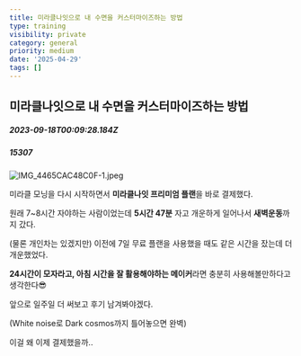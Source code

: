 ```yaml
---
title: 미라클나잇으로 내 수면을 커스터마이즈하는 방법
type: training
visibility: private
category: general
priority: medium
date: '2025-04-29'
tags: []
---
```

## 미라클나잇으로 내 수면을 커스터마이즈하는 방법
##### 2023-09-18T00:09:28.184Z
##### 15307

<img src="https://media.disquiet.io/images/makerlog/d37b5ceaee309efca45e658a34e517384b6bb1c49ce33b2e1aa80d187f104e07" alt="IMG_4465CAC48C0F-1.jpeg" title="IMG_4465CAC48C0F-1.jpeg"><p>미라클 모닝을 다시 시작하면서 <strong>미라클나잇 프리미엄 플랜</strong>을 바로 결제했다.</p><p>원래 7~8시간 자야하는 사람이었는데 <strong>5시간 47분</strong> 자고 개운하게 일어나서 <strong>새벽운동</strong>까지 갔다. </p><p></p><p>(물론 개인차는 있겠지만) 이전에 7일 무료 플랜을 사용했을 때도 같은 시간을 잤는데 더 개운했었다.</p><p><strong>24시간이 모자라고, 아침 시간을 잘 활용해야하는 메이커</strong>라면 충분히 사용해볼만하다고 생각한다😎</p><p>앞으로 일주일 더 써보고 후기 남겨봐야겠다.</p><p></p><p>(White noise로 Dark cosmos까지 틀어놓으면 완벽)</p><p></p><p>이걸 왜 이제 결제했을까..</p><p></p><div class="bookmark" data="{&quot;metadata&quot;:{&quot;title&quot;:&quot;미라클나잇, 스르륵 잠드는 기적의 수면&quot;,&quot;description&quot;:&quot;잠이 안 올 때, 미라클나잇을 사용하여 고효율 숙면을 경험해보세요! 불면증으로 고민하는 여러분에게 최적의 솔루션을 제공합니다. 미라클나잇은 뇌과학 원리에 기반한 수면 유도 소리를 제공하여 수면의 질을 향상시킵니다. 우리의 특별한 음악은 뇌파를 동기화시키고 편안한 상태로 이끌어 줍니다.&quot;,&quot;language&quot;:&quot;en&quot;,&quot;type&quot;:&quot;website&quot;,&quot;url&quot;:&quot;https://www.miraclenight.app/ko/home&quot;,&quot;provider&quot;:&quot;miraclenight&quot;,&quot;icon&quot;:&quot;https://global-uploads.webflow.com/644960299117ab426168b0ba/646b9378fa0465eaa47ddadb_webclip.png&quot;}}"></div>
